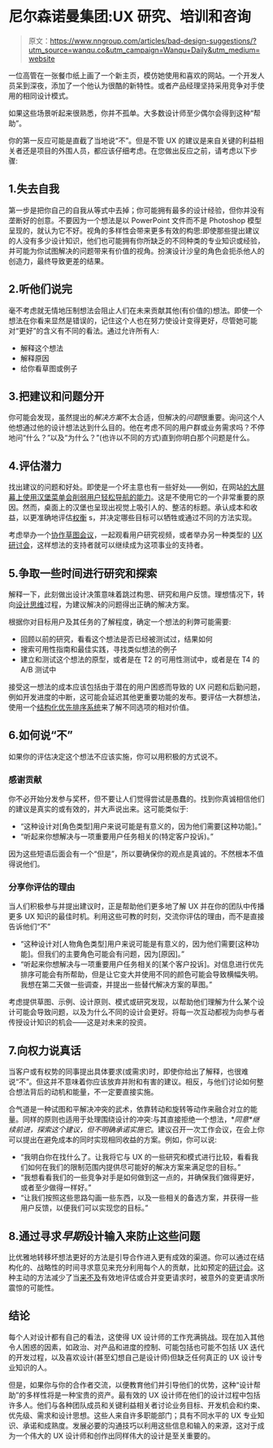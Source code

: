 # 尼尔森诺曼集团:UX 研究、培训和咨询

> 原文：<https://www.nngroup.com/articles/bad-design-suggestions/?utm_source=wanqu.co&utm_campaign=Wanqu+Daily&utm_medium=website>



一位高管在一张餐巾纸上画了一个新主页，模仿她使用和喜欢的网站。一个开发人员呆到深夜，添加了一个他认为很酷的新特性。或者产品经理坚持采用竞争对手使用的相同设计模式。

如果这些场景听起来很熟悉，你并不孤单。大多数设计师至少偶尔会得到这种“帮助”。

你的第一反应可能是直截了当地说“不”。但是不管 UX 的建议是来自关键的利益相关者还是项目的外围人员，都应该仔细考虑。在您做出反应之前，请考虑以下步骤:

## 1.失去自我

第一步是把你自己的自我从等式中去掉；你可能拥有最多的设计经验，但你并没有垄断好的创意。不要因为一个想法是以 PowerPoint 文件而不是 Photoshop 模型呈现的，就认为它不好。视角的多样性会带来更多有效的构思:即使那些提出建议的人没有多少设计知识，他们也可能拥有你所缺乏的不同种类的专业知识或经验，并可能为你试图解决的问题带来有价值的视角。扮演设计沙皇的角色会扼杀他人的创造力，最终导致更差的结果。

## 2.听他们说完

毫不考虑就无情地压制想法会阻止人们在未来贡献其他(有价值的)想法。即使一个想法在你看来显然是错误的，记住这个人也在努力使设计变得更好，尽管她可能对“更好”的含义有不同的看法。通过允许所有人:

*   解释这个想法
*   解释原因
*   给你看草图或例子

## 3.把建议和问题分开

你可能会发现，虽然提出的*解决方案*不太合适，但解决的*问题*很重要。询问这个人他想通过他的设计想法达到什么目的。他在考虑不同的用户群或业务需求吗？不停地问“什么？”以及“为什么？”(也许以不同的方式)直到你明白那个问题是什么。

## 4.评估潜力

找出建议的问题和好处。即使是一个坏主意也有一些好处——例如，在网站[的大屏幕上使用汉堡菜单会削弱用户轻松导航的能力](https://www.nngroup.com/articles/hamburger-menus/)。这是不使用它的一个非常重要的原因。然而，桌面上的汉堡也呈现出视觉上吸引人的、整洁的标题。承认成本和收益，以更准确地评估[权衡](https://www.nngroup.com/courses/design-tradeoffs/) s，并决定哪些目标可以牺牲或通过不同的方法实现。

考虑举办一个[协作草图会议](https://www.nngroup.com/articles/design-charrettes/)，一起观看用户研究视频，或者举办另一种类型的 [UX 研讨会](https://www.nngroup.com/articles/facilitating-design-studio-workshop/)，这样想法的支持者就可以继续成为这项事业的支持者。

## 5.争取一些时间进行研究和探索

解释一下，此刻做出设计决策意味着跳过构思、研究和用户反馈。理想情况下，转向[设计思维](https://www.nngroup.com/articles/design-thinking/)过程，为建议解决的问题得出正确的解决方案。

根据你对目标用户及其任务的了解程度，确定一个想法的利弊可能需要:

*   回顾以前的研究，看看这个想法是否已经被测试过，结果如何
*   搜索可用性指南和最佳实践，寻找类似想法的例子
*   建立和测试这个想法的原型，或者是在 T2 的可用性测试中，或者是在 T4 的 A/B 测试中

接受这一想法的成本应该包括由于潜在的用户困惑而导致的 UX 问题和后勤问题，例如开发进度的中断，这可能会延迟其他更重要功能的发布。要评估一大群想法，使用一个[结构化优先排序系统](https://www.nngroup.com/videos/prioritize-ideas-ux-brainstorming/)来了解不同选项的相对价值。

## 6.如何说“不”

如果你的评估决定这个想法不应该实施，你可以用积极的方式说不。

### 感谢贡献

你不必开始分发参与奖杯，但不要让人们觉得尝试是愚蠢的。找到你真诚相信他们的建议是真实的或有效的，并大声说出来。这可能类似于:

*   “这种设计对[角色类型]用户来说可能是有意义的，因为他们需要[这种功能]。”
*   “听起来你想解决与一项重要用户任务相关的(特定客户投诉)。”

因为这些短语后面会有一个“但是”，所以要确保你的观点是真诚的。不然根本不值得说他们。

### 分享你评估的理由

当人们积极参与并提出建议时，正是帮助他们更多地了解 UX 并在你的团队中传播更多 UX 知识的最佳时机。利用这些可教的时刻，交流你评估的理由，而不是直接告诉他们“不”

*   “这种设计对[人物角色类型]用户来说可能是有意义的，因为他们需要[这种功能]。但我们的主要角色可能会有问题，因为[原因]。”
*   “听起来你想解决与一项重要用户任务相关的[某个客户投诉]。对信息进行优先排序可能会有所帮助，但是让它变大并使用不同的颜色可能会导致横幅失明。我想在第二天做一些调查，并提出一些替代解决方案的草图。”

考虑提供草图、示例、设计原则、模式或研究发现，以帮助他们理解为什么某个设计可能会导致问题，以及为什么不同的设计会更好。将每一次互动都视为向参与者传授设计知识的机会——这是对未来的投资。

## 7.向权力说真话

当客户或有权势的同事提出具体要求(或需求)时，即使你给出了解释，也很难说“不”。但这并不意味着你应该放弃并附和有害的建议。相反，与他们讨论如何整合想法背后的动机和能量，不一定要直接实施。

合气道是一种试图和平解决冲突的武术，依靠转动和旋转等动作来融合对立的能量。同样的原则也适用于处理围绕设计的冲突:与其直接拒绝一个想法，**同意*继续前进，*探索这个建议，但不明确承诺实施它**。建议召开一次工作会议，在会上你可以提出在避免成本的同时实现相同收益的方案。例如，你可以说:

*   “我明白你在找什么了。让我将它与 UX 的一些研究和模式进行比较，看看我们如何在我们的限制范围内提供尽可能好的解决方案来满足您的目标。”
*   “我想看看我们的一些竞争对手是如何做到这一点的，并确保我们做得更好，或者至少做得一样好。”
*   “让我们按照这些思路勾画一些东西，以及一些相关的备选方案，并获得一些用户反馈，以便我们可以实现您的目标。”

## 8.通过寻求*早期*设计输入来防止这些问题

比优雅地转移坏想法更好的方法是引导合作进入更有成效的渠道。你可以通过在结构化的、战略性的时间寻求意见来充分利用每个人的贡献，比如预定的[研讨会](https://www.nngroup.com/courses/facilitating-ux-workshops/)。这种主动的方法减少了当[来不及](https://www.nngroup.com/articles/paper-prototyping/)有效地评估或合并变更请求时，被意外的变更请求所震惊的可能性。

## 结论

每个人对设计都有自己的看法，这使得 UX 设计师的工作充满挑战。现在加入其他令人困惑的因素，如政治、对产品和进度的控制、可能包括也可能不包括 UX 迭代的开发过程，以及喜欢设计(甚至幻想自己是设计师)但缺乏任何真正的 UX 设计专业知识的人。

但是，如果你与你的合作者交流，以便教育他们并引导他们的优势，这种“设计帮助”的多样性将是一种宝贵的资产。最有效的 UX 设计师在他们的设计过程中包括许多人。他们与各种团队成员和关键利益相关者讨论业务目标、开发机会和约束、优先级、需求和设计思想。这些人来自许多职能部门；具有不同水平的 UX 专业知识、承诺和成熟度。发展必要的沟通技巧以利用这些信息和输入的来源，这对于成为一个伟大的 UX 设计师和创作出同样伟大的设计是至关重要的。

